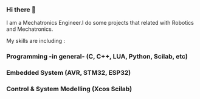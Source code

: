 ### Hi there 👋

I am a Mechatronics Engineer.I do some projects that related with Robotics and Mechatronics.

My skills are including :

### Programming -in general- (C, C++, LUA, Python, Scilab, etc)
### Embedded System (AVR, STM32, ESP32)
### Control & System Modelling (Xcos Scilab)
